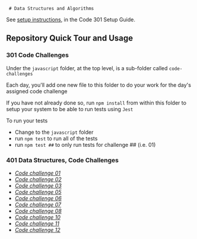      # Data Structures and Algorithms

See [setup instructions](https://codefellows.github.io/setup-guide/code-301/3-code-challenges), in the Code 301 Setup Guide.

## Repository Quick Tour and Usage

### 301 Code Challenges

Under the `javascript` folder, at the top level, is a sub-folder called `code-challenges`

Each day, you'll add one new file to this folder to do your work for the day's assigned code challenge

If you have not already done so, run `npm install` from within this folder to setup your system to be able to run tests using `Jest`

To run your tests

- Change to the `javascript` folder
- run `npm test` to run all of the tests
- run `npm test ##` to only run tests for challenge ## (i.e. 01)

### 401 Data Structures, Code Challenges

- [*Code challenge 01*](./python/code_challenges/array_reverse/README.md)
- [*Code challenge 02*](./python/code_challenges/array_insert_shift/README.md)
- [*Code challenge 03*](./python/code_challenges/array_binary_search/README.md)
- [*Code challenge 05*](./python/data_structures/linked_list/README.md)
- [*Code challenge 06*](./python/data_structures/linked_list/README.md)
- [*Code challenge 07*](./python/data_structures/linked_list/README.md)
- [*Code challenge 08*](./python/code_challenges/linked_list_zip/README.md)
- [*Code challenge 10*](./python/data_structures/stack_and_queue/README.md)
- [*Code challenge 11*](./python/code_challenges/stack_queue_pseudo/README.md)
- [*Code challenge 12*](./python/code_challenges/stack_queue_animal_shelter/README.md)
